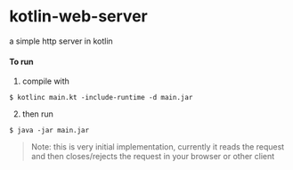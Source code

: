 # kotlin-web-server
a simple http server in kotlin

#### To run
1. compile with
```shell
$ kotlinc main.kt -include-runtime -d main.jar
```
2. then run
```shell
$ java -jar main.jar
```

> Note: this is very initial implementation, currently it reads the request and then closes/rejects the request in your browser or other client
